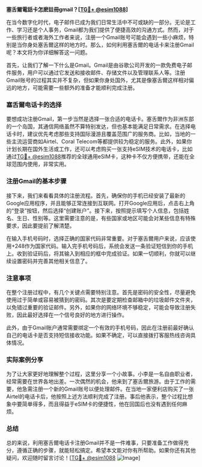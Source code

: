 **塞舌爾電話卡怎麽註冊gmail？[[TG💪+ @esim1088](https://t.me/s/esim1088)]**

在当今数字化时代，电子邮件已成为我们日常生活中不可或缺的一部分。无论是工作、学习还是个人事务，Gmail都为我们提供了便捷高效的沟通方式。然而，对于一些旅行者或者海外工作者来说，注册一个Gmail账号可能会遇到一些小麻烦，特别是当你身处塞舌爾这样的地方时。那么，如何利用塞舌爾的电话卡来注册Gmail呢？本文将为你详细解答这一问题。

首先，让我们了解一下什么是Gmail。Gmail是由谷歌公司开发的一款免费电子邮件服务，用户可以通过它发送和接收邮件、存储文件以及管理联系人等。注册Gmail账号的过程其实并不复杂，但如果你身处国外，尤其是像塞舌爾这样相对偏远的地方，可能需要一些额外的准备才能顺利完成注册。

### 塞舌爾电话卡的选择

要想成功注册Gmail，第一步当然是选择一张合适的电话卡。塞舌爾作为非洲东部的一个岛国，其通信网络虽然不算特别发达，但也基本能满足日常需求。在选择电话卡时，建议优先考虑那些支持国际漫游且覆盖范围广的服务商。比如，当地的一些主流运营商如Airtel、Coral Telecom等都提供较为稳定的服务。此外，如果你计划长期在国外生活或工作，还可以考虑购买一张支持eSIM技术的电话卡，比如通过[TG💪+ @esim1088](https://t.me/s/esim1088)推荐的全球通用eSIM卡，这种卡不仅方便携带，还能在全球范围内使用，非常实用。

### 注册Gmail的基本步骤

接下来，我们来看看具体的注册流程。首先，确保你的手机已经安装了最新的Google应用程序，并且能够正常连接到互联网。打开Google应用后，点击右上角的“登录”按钮，然后选择“创建账户”。接下来，按照提示填写个人信息，包括姓名、生日、性别等。这里需要注意的是，有些国家或地区可能会对某些信息有特殊要求，因此要提前了解清楚。

在输入手机号码时，选择正确的国家代码非常重要。对于塞舌爾用户来说，应该使用+248作为国家代码。输入完手机号码后，系统会发送一条验证短信到你的手机上。收到验证码后，将其输入到相应的框中完成验证。如果一切顺利，你就可以继续设置密码并完善其他相关信息了。

### 注意事项

在整个注册过程中，有几个关键点需要特别注意。首先是密码的安全性，尽量避免使用过于简单或容易被猜到的密码。其次是要定期检查邮箱中的垃圾邮件文件夹，以免错过重要的验证邮件。另外，如果你的网络环境不够稳定，可能会导致注册失败，因此最好选择在一个信号良好的地方进行操作。

此外，由于Gmail账户通常需要绑定一个有效的手机号码，因此在注册前最好确认自己的电话卡是否支持短信接收功能。如果不确定，可以直接拨打客服热线咨询具体情况。

### 实际案例分享

为了让大家更好地理解整个过程，这里分享一个小故事。小李是一名自由职业者，经常需要在世界各地出差。一次偶然的机会，他来到了塞舌爾旅游。由于工作的需要，他急需注册一个新的Gmail账号以便处理邮件。在当地一家便利店购买了一张Airtel的电话卡后，他按照上述方法顺利完成了注册。事后他表示，整个过程比想象中要简单得多，而且得益于eSIM卡的便捷性，他在回国后也没有遇到任何麻烦。

### 总结

总的来说，利用塞舌爾电话卡注册Gmail并不是一件难事，只要准备工作做得充分，遵循正确的步骤，就能轻松搞定。希望本文能对你有所帮助。如果你还有其他疑问，欢迎随时留言讨论！[[TG💪+ @esim1088](https://t.me/s/esim1088) ![Image](https://i.postimg.cc/4NQfJmqS/Snipaste-2025-05-13-00-14-12.png)]